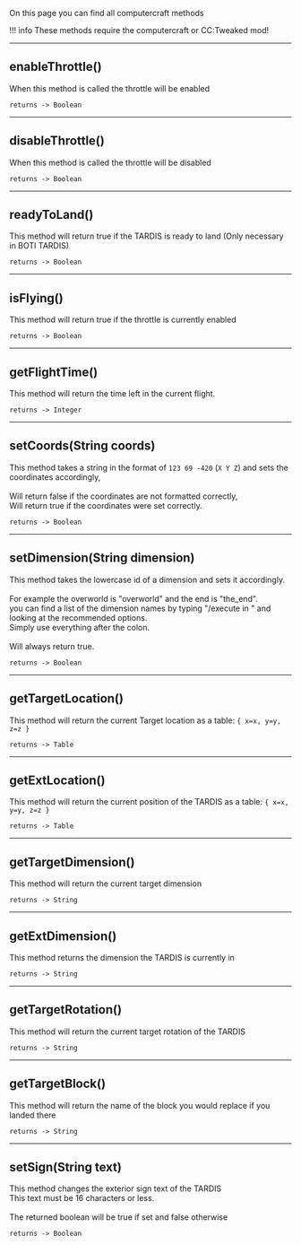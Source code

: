 On this page you can find all computercraft methods

!!! info
    These methods require the computercraft or CC:Tweaked mod!

---

## enableThrottle()

When this method is called the throttle will be enabled

`returns -> Boolean`

---

## disableThrottle()

When this method is called the throttle will be disabled

`returns -> Boolean`

---

## readyToLand()

This method will return true if the TARDIS is ready to land (Only necessary in BOTI TARDIS)

`returns -> Boolean`

---

## isFlying()

This method will return true if the throttle is currently enabled

`returns -> Boolean`

---

## getFlightTime()

This method will return the time left in the current flight.

`returns -> Integer`

---

## setCoords(String coords)

This method takes a string in the format of `123 69 -420` (`X Y Z`) and sets the coordinates accordingly,
<br><br>
Will return false if the coordinates are not formatted correctly,
<br>
Will return true if the coordinates were set correctly.

`returns -> Boolean`

---

## setDimension(String dimension)

This method takes the lowercase id of a dimension and sets it accordingly.
<br><br>
For example the overworld is "overworld" and the end is "the_end".
<br>
you can find a list of the dimension names by typing "/execute in " and looking at the recommended options. 
<br>
Simply use everything after the colon.
<br><br>
Will always return true.

`returns -> Boolean`

---

## getTargetLocation()

This method will return the current Target location as a table: `
{
    x=x,
    y=y,
    z=z
}
`

`returns -> Table`

---

## getExtLocation()

This method will return the current position of the TARDIS as a table: `
{
    x=x,
    y=y,
    z=z
}
`

`returns -> Table`

---

## getTargetDimension()

This method will return the current target dimension

`returns -> String`

---

## getExtDimension()

This method returns the dimension the TARDIS is currently in

`returns -> String`

---

## getTargetRotation()

This method will return the current target rotation of the TARDIS

`returns -> String`

---

## getTargetBlock()

This method will return the name of the block you would replace if you landed there

`returns -> String`

---

## setSign(String text)

This method changes the exterior sign text of the TARDIS
<br>
This text must be 16 characters or less.
<br><br>
The returned boolean will be true if set and false otherwise

`returns -> Boolean`
